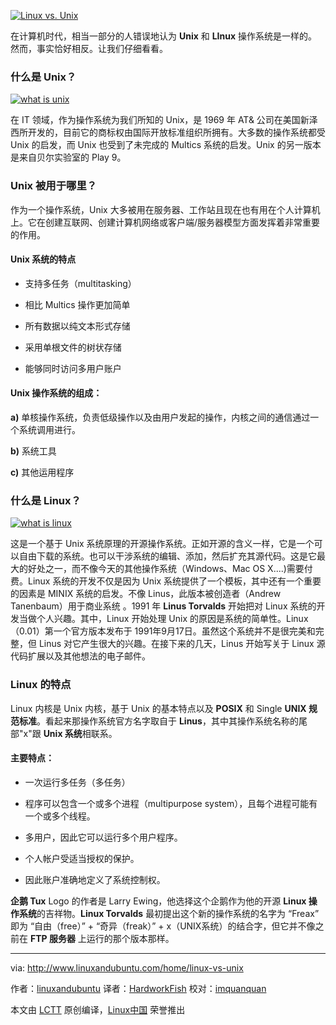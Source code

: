 ﻿
 [![Linux vs. Unix](http://www.linuxandubuntu.com/uploads/2/1/1/5/21152474/unix-vs-linux_orig.jpg)][1] 

 在计算机时代，相当一部分的人错误地认为 **Unix** 和 **LInux** 操作系统是一样的。然而，事实恰好相反。让我们仔细看看。
 
### 什么是 Unix？
 
 [![what is unix](http://www.linuxandubuntu.com/uploads/2/1/1/5/21152474/unix_orig.png)][2] 

  在 IT 领域，作为操作系统为我们所知的 Unix，是 1969 年 AT& 公司在美国新泽西所开发的，目前它的商标权由国际开放标准组织所拥有。大多数的操作系统都受 Unix 的启发，而 Unix 也受到了未完成的 Multics 系统的启发。Unix 的另一版本是来自贝尔实验室的 Play 9。

### Unix 被用于哪里？  

作为一个操作系统，Unix 大多被用在服务器、工作站且现在也有用在个人计算机上。它在创建互联网、创建计算机网络或客户端/服务器模型方面发挥着非常重要的作用。

####  Unix 系统的特点

*	支持多任务（multitasking）

*	相比 Multics 操作更加简单

*	所有数据以纯文本形式存储

*	采用单根文件的树状存储

*	能够同时访问多用户账户

#### Unix 操作系统的组成：

**a)** 单核操作系统，负责低级操作以及由用户发起的操作，内核之间的通信通过一个系统调用进行。

**b)** 系统工具

**c)** 其他运用程序

### 什么是 Linux？

 [![what is linux](http://www.linuxandubuntu.com/uploads/2/1/1/5/21152474/linux_orig.png)][4] 

这是一个基于 Unix 系统原理的开源操作系统。正如开源的含义一样，它是一个可以自由下载的系统。也可以干涉系统的编辑、添加，然后扩充其源代码。这是它最大的好处之一，而不像今天的其他操作系统（Windows、Mac OS X....)需要付费。Linux 系统的开发不仅是因为 Unix 系统提供了一个模板，其中还有一个重要的因素是 MINIX 系统的启发。不像 Linus，此版本被创造者（Andrew Tanenbaum）用于商业系统 。1991 年 **Linus Torvalds** 开始把对 Linux 系统的开发当做个人兴趣。其中，Linux 开始处理 Unix 的原因是系统的简单性。Linux（0.01）第一个官方版本发布于 1991年9月17日。虽然这个系统并不是很完美和完整，但 Linus 对它产生很大的兴趣。在接下来的几天，Linus 开始写关于 Linux 源代码扩展以及其他想法的电子邮件。

### Linux 的特点

Linux 内核是 Unix 内核，基于 Unix 的基本特点以及 **POSIX** 和 Single **UNIX 规范标准**。看起来那操作系统官方名字取自于 **Linus**，其中其操作系统名称的尾部"x"跟 **Unix 系统**相联系。 

#### 主要特点：

*	一次运行多任务（多任务）

*	程序可以包含一个或多个进程（multipurpose system），且每个进程可能有一个或多个线程。

*	多用户，因此它可以运行多个用户程序。

*	个人帐户受适当授权的保护。

*	因此账户准确地定义了系统控制权。

**企鹅 Tux** Logo 的作者是 Larry Ewing，他选择这个企鹅作为他的开源 **Linux 操作系统**的吉祥物。**Linux Torvalds** 最初提出这个新的操作系统的名字为 “Freax” 即为 “自由（free）” + “奇异（freak）” + x（UNIX系统）的结合字，但它并不像之前在 **FTP 服务器** 上运行的那个版本那样。 


--------------------------------------------------------------------------------

via: http://www.linuxandubuntu.com/home/linux-vs-unix

作者：[linuxandubuntu][a]
译者：[HardworkFish](https://github.com/HardworkFish)
校对：[imquanquan](https://github.com/imquanquan)

本文由 [LCTT](https://github.com/LCTT/TranslateProject) 原创编译，[Linux中国](https://linux.cn/) 荣誉推出

[a]:http://www.linuxandubuntu.com
[1]:http://www.linuxandubuntu.com/home/linux-vs-unix
[2]:http://www.linuxandubuntu.com/uploads/2/1/1/5/21152474/unix_orig.png
[3]:http://www.unix.org/what_is_unix.html
[4]:http://www.linuxandubuntu.com/uploads/2/1/1/5/21152474/linux_orig.png
[5]:https://www.linux.com
